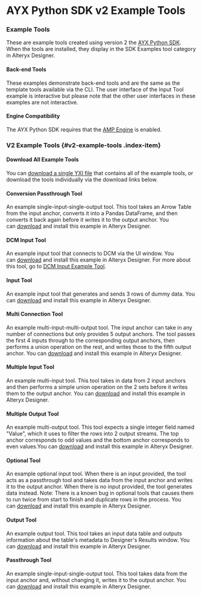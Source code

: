 # AYX Python SDK v2 Example Tools

### Example Tools

These are example tools created using version 2 the [AYX Python
SDK](./platform-sdk.md). When the tools are installed, they display in the SDK
Examples tool category in Alteryx Designer.


#### Back-end Tools

These examples demonstrate back-end tools and are the same as the
template tools available via the CLI. The user interface of the Input
Tool example is interactive but please note that the other user
interfaces in these examples are not interactive.


#### Engine Compatibility

The AYX Python SDK requires that the [AMP
Engine](https://help.alteryx.com/20223/designer/alteryx-amp-engine) is enabled.


### V2 Example Tools {#v2-example-tools .index-item}

#### Download All Example Tools

You can [download a single YXI
file](https://help.alteryx.com/sites/default/files/2022-02/BaseTools.yxi)
that contains all of the example tools, or download the tools
individually via the download links below.

#### Conversion Passthrough Tool

An example single-input-single-output tool. This tool takes an Arrow
Table from the input anchor, converts it into a Pandas DataFrame, and
then converts it back again before it writes it to the output anchor.
You
can [download](https://help.alteryx.com/sites/default/files/2022-02/ConversionPassThrough_0.yxi) and
install this example in Alteryx Designer.

#### DCM Input Tool

An example input tool that connects to DCM via the UI window. You
can [download](https://help.alteryx.com/sites/default/files/2022-02/DcmInputTool_0.yxi) and
install this example in Alteryx Designer. For more about this tool, go
to [DCM Input Example
Tool](./dcm-input-example-tool.md).

#### Input Tool

An example input tool that generates and sends 3 rows of dummy data. You
can [download](https://help.alteryx.com/sites/default/files/2022-02/InputTool_0.yxi) and
install this example in Alteryx Designer.

#### Multi Connection Tool

An example multi-input-multi-output tool. The input anchor can take in
any number of connections but only provides 5 output anchors. The tool
passes the first 4 inputs through to the corresponding output anchors,
then performs a union operation on the rest, and writes those to the
fifth output anchor. You
can [download](https://help.alteryx.com/sites/default/files/2022-02/MultiConnectionTool_0.yxi) and
install this example in Alteryx Designer.

#### Multiple Input Tool

An example multi-input tool. This tool takes in data from 2 input
anchors and then performs a simple union operation on the 2 sets before
it writes them to the output anchor. You
can [download](https://help.alteryx.com/sites/default/files/2022-02/MultipleInputTool_0.yxi) and
install this example in Alteryx Designer.

#### Multiple Output Tool

An example multi-output tool. This tool expects a single integer field
named \"Value\", which it uses to filter the rows into 2 output streams.
The top anchor corresponds to odd values and the bottom anchor
corresponds to even values.You
can [download](https://help.alteryx.com/sites/default/files/2022-02/MultipleOutputTool_0.yxi) and
install this example in Alteryx Designer.

#### Optional Tool

An example optional input tool. When there is an input provided, the
tool acts as a passthrough tool and takes data from the input anchor and
writes it to the output anchor. When there is no input provided, the
tool generates data instead. Note: There is a known bug in optional
tools that causes them to run twice from start to finish and duplicate
rows in the process. You
can [download](https://help.alteryx.com/sites/default/files/2022-02/OptionalTool_0.yxi) and
install this example in Alteryx Designer.

#### Output Tool

An example output tool. This tool takes an input data table and outputs
information about the table\'s metadata to Designer\'s Results window.
You
can [download](https://help.alteryx.com/sites/default/files/2022-02/OutputTool_0.yxi) and
install this example in Alteryx Designer.

#### Passthrough Tool

An example single-input-single-output tool. This tool takes data from
the input anchor and, without changing it, writes it to the output
anchor. You
can [download](https://help.alteryx.com/sites/default/files/2022-02/PassthroughTool.yxi) and
install this example in Alteryx Designer.
